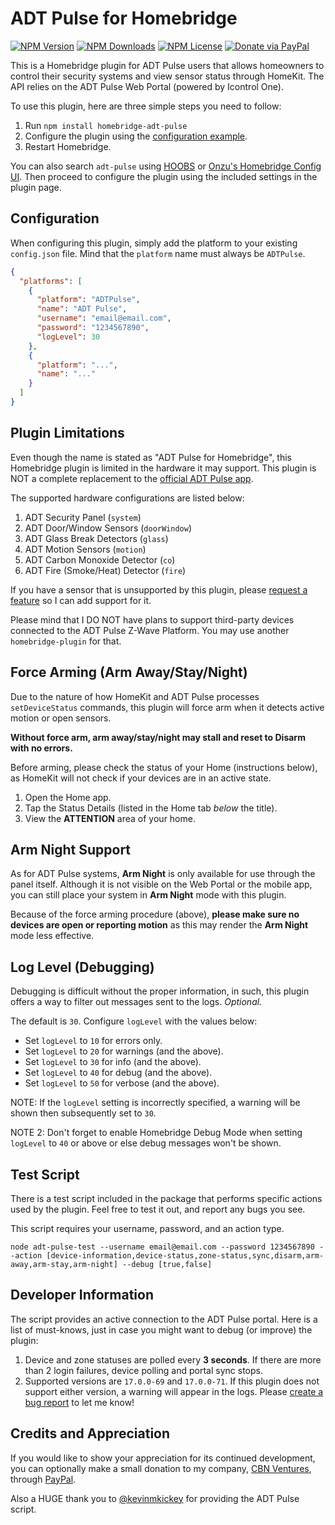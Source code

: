 ADT Pulse for Homebridge
=========================

[![NPM Version](https://img.shields.io/npm/v/homebridge-adt-pulse.svg?style=flat-square&color=blue)](https://www.npmjs.com/package/homebridge-adt-pulse)
[![NPM Downloads](https://img.shields.io/npm/dt/homebridge-adt-pulse.svg?style=flat-square&color=success)](https://www.npmjs.com/package/homebridge-adt-pulse)
[![NPM License](https://img.shields.io/npm/l/homebridge-adt-pulse.svg?style=flat-square&color=orange)](https://www.npmjs.com/package/homebridge-adt-pulse)
[![Donate via PayPal](https://img.shields.io/badge/Donate-PayPal-green.svg?style=flat-square&color=red)](https://www.paypal.com/cgi-bin/webscr?cmd=_s-xclick&hosted_button_id=L59Y27M66FG26&source=url)

This is a Homebridge plugin for ADT Pulse users that allows homeowners to control their security systems and view sensor status through HomeKit. The API relies on the ADT Pulse Web Portal (powered by Icontrol One).

To use this plugin, here are three simple steps you need to follow:
1. Run `npm install homebridge-adt-pulse`
2. Configure the plugin using the [configuration example](#configuration).
3. Restart Homebridge.

You can also search `adt-pulse` using [HOOBS](https://github.com/mkellsy/homebridge-config-ui) or [Onzu's Homebridge Config UI](https://github.com/oznu/homebridge-config-ui-x). Then proceed to configure the plugin using the included settings in the plugin page.

## Configuration
When configuring this plugin, simply add the platform to your existing `config.json` file. Mind that the `platform` name must always be `ADTPulse`.
```json
{
  "platforms": [
    {
      "platform": "ADTPulse",
      "name": "ADT Pulse",
      "username": "email@email.com",
      "password": "1234567890",
      "logLevel": 30
    },
    {
      "platform": "...",
      "name": "..."
    }
  ]
}
```

## Plugin Limitations
Even though the name is stated as "ADT Pulse for Homebridge", this Homebridge plugin is limited in the hardware it may support. This plugin is NOT a complete replacement to the [official ADT Pulse app](https://www.adt.com/help/faq/adt-pulse/adt-pulse-mobile-app).

The supported hardware configurations are listed below:
1. ADT Security Panel (`system`)
2. ADT Door/Window Sensors (`doorWindow`)
3. ADT Glass Break Detectors (`glass`)
4. ADT Motion Sensors (`motion`)
5. ADT Carbon Monoxide Detector (`co`)
6. ADT Fire (Smoke/Heat) Detector (`fire`)

If you have a sensor that is unsupported by this plugin, please [request a feature](https://github.com/mrjackyliang/homebridge-adt-pulse/issues/new?template=feature_request.md) so I can add support for it.

Please mind that I DO NOT have plans to support third-party devices connected to the ADT Pulse Z-Wave Platform. You may use another `homebridge-plugin` for that.

## Force Arming (Arm Away/Stay/Night)
Due to the nature of how HomeKit and ADT Pulse processes `setDeviceStatus` commands, this plugin will force arm when it detects active motion or open sensors.

__Without force arm, arm away/stay/night may stall and reset to Disarm with no errors.__

Before arming, please check the status of your Home (instructions below), as HomeKit will not check if your devices are in an active state.

1. Open the Home app.
2. Tap the Status Details (listed in the Home tab _below_ the title).
3. View the __ATTENTION__ area of your home.

## Arm Night Support
As for ADT Pulse systems, __Arm Night__ is only available for use through the panel itself. Although it is not visible on the Web Portal or the mobile app, you can still place your system in __Arm Night__ mode with this plugin.

Because of the force arming procedure (above), __please make sure no devices are open or reporting motion__ as this may render the __Arm Night__ mode less effective.

## Log Level (Debugging)
Debugging is difficult without the proper information, in such, this plugin offers a way to filter out messages sent to the logs. _Optional._

The default is `30`. Configure `logLevel` with the values below:
* Set `logLevel` to `10` for errors only.
* Set `logLevel` to `20` for warnings (and the above).
* Set `logLevel` to `30` for info (and the above).
* Set `logLevel` to `40` for debug (and the above).
* Set `logLevel` to `50` for verbose (and the above).

NOTE: If the `logLevel` setting is incorrectly specified, a warning will be shown then subsequently set to `30`.

NOTE 2: Don't forget to enable Homebridge Debug Mode when setting `logLevel` to `40` or above or else debug messages won't be shown.

## Test Script
There is a test script included in the package that performs specific actions used by the plugin. Feel free to test it out, and report any bugs you see.

This script requires your username, password, and an action type.
```shell script
node adt-pulse-test --username email@email.com --password 1234567890 --action [device-information,device-status,zone-status,sync,disarm,arm-away,arm-stay,arm-night] --debug [true,false]
```

## Developer Information
The script provides an active connection to the ADT Pulse portal. Here is a list of must-knows, just in case you might want to debug (or improve) the plugin:

1. Device and zone statuses are polled every __3 seconds__. If there are more than 2 login failures, device polling and portal sync stops.
2. Supported versions are `17.0.0-69` and `17.0.0-71`. If this plugin does not support either version, a warning will appear in the logs. Please [create a bug report](https://github.com/mrjackyliang/homebridge-adt-pulse/issues/new?template=bug_report.md) to let me know!

## Credits and Appreciation
If you would like to show your appreciation for its continued development, you can optionally make a small donation to my company, [CBN Ventures](https://cbnventures.io), through [PayPal](https://www.paypal.com/cgi-bin/webscr?cmd=_s-xclick&hosted_button_id=L59Y27M66FG26&source=url).

Also a HUGE thank you to [@kevinmkickey](https://github.com/kevinmhickey/adt-pulse) for providing the ADT Pulse script.
